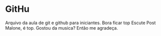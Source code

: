 
# GitHu

Arquivo da aula de git e github para iniciantes.
Bora ficar top
Escute Post Malone, é top.
Gostou da musica? Então me agradeça.
